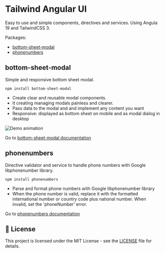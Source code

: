# Tailwind Angular UI

Easy to use and simple components, directives and services. Using Angula 19 and TailwindCSS 3.

Packages:

- [bottom-sheet-modal](https://github.com/quedicesebas/ngx-tailwind-ui/blob/main/projects/bottom-sheet-modal/README.md)
- [phonenumbers](https://github.com/quedicesebas/ngx-tailwind-ui/blob/main/projects/phonenumbers/README.md)

## bottom-sheet-modal

Simple and responsive bottom sheet modal.

```shell
npm install bottom-sheet-modal
```

- Create clear and reusable modal components.
- It creating managing modals painless and clearer.
- Pass data to the modal and and implement any content you want
- Responsive: displayed as bottom sheet on mobile and as modal dialog in desktop

![Demo animation](https://raw.githubusercontent.com/quedicesebas/ngx-tailwind-ui/main/projects/bottom-sheet-modal/demo.gif)

Go to [bottom-sheet-modal documentation](https://github.com/quedicesebas/ngx-tailwind-ui/blob/main/projects/bottom-sheet-modal/README.md)

## phonenumbers

Directive validator and service to handle phone numbers with Google libphonenumber library.

```shell
npm install phonenumbers
```

- Parse and format phone numbers with Google libphonenumber library
- When the phone number is valid, replace it with the formatted international number or country code plus national number. When invalid, set the 'phoneNumber' error.

Go to [phonenumbers documentation](https://github.com/quedicesebas/ngx-tailwind-ui/blob/main/projects/phonenumbers/README.md)

## 📄 License

This project is licensed under the MIT License - see the [LICENSE](https://raw.githubusercontent.com/quedicesebas/ngx-tailwind-ui/main/LICENSE) file for details.
